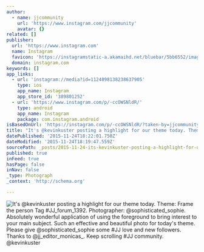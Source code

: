 ```yaml
---
author:
  - name: jjcommunity
    url: 'https://www.instagram.com/jjcommunity'
    avatar: {}
related: []
publisher:
  url: 'https://www.instagram.com'
  name: Instagram
  favicon: 'https://instagramstatic-a.akamaihd.net/bluebar/5bb6552/images/ico/favicon.ico'
  domain: instagram.com
keywords: []
app_links:
  - url: 'instagram://media?id=1124898138238637905'
    type: ios
    app_name: Instagram
    app_store_id: '389801252'
  - url: 'https://www.instagram.com/p/-ccOWSNldR/'
    type: android
    app_name: Instagram
    package: com.instagram.android
isBasedOnUrl: 'https://instagram.com/p/-ccOWSNldR/?taken-by=jjcommunity'
title: "It's @kevinkuster posting a highlight for our theme today. Theme: Frame the person Tag #JJ_forum_1392. Photographer: @sophisticated_sophie. Absolutely wonderful application of using the foreground to bring interest to your main subject. Such an effective and beautiful photo for today's theme. Please give @sophisticated_sophie some #JJ love and new followers. Thanks to @jj_editor_monicas_. Keep scrolling #JJ community. @kevinkuster"
datePublished: '2015-11-24T18:22:01.750Z'
dateModified: '2015-11-24T18:19:47.559Z'
sourcePath: _posts/2015-11-24-its-kevinkuster-posting-a-highlight-for-our-theme-today-t.md
published: true
inFeed: true
hasPage: false
inNav: false
_type: Photograph
_context: 'http://schema.org'

---
```

![It's &commat;kevinkuster posting a highlight for our theme today&period; Theme&colon; Frame the person Tag &num;JJ&lowbar;forum&lowbar;1392&period; Photographer&colon; &commat;sophisticated&lowbar;sophie&period; Absolutely wonderful application of using the foreground to bring interest to your main subject&period; Such an effective and beautiful photo for today's theme&period; Please give &commat;sophisticated&lowbar;sophie some &num;JJ love and new followers&period; Thanks to &commat;jj&lowbar;editor&lowbar;monicas&lowbar;&period; Keep scrolling &num;JJ community&period; &commat;kevinkuster](https://scontent.cdninstagram.com/hphotos-xpa1/t51.2885-15/e35/12301347_445086632360001_1490004797_n.jpg)